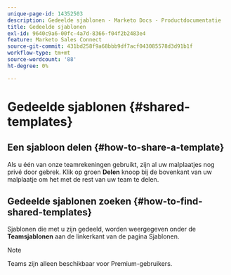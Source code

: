 ```yaml
---
unique-page-id: 14352503
description: Gedeelde sjablonen - Marketo Docs - Productdocumentatie
title: Gedeelde sjablonen
exl-id: 9640c9a6-00fc-4a7d-8366-f04f2b2483e4
feature: Marketo Sales Connect
source-git-commit: 431bd258f9a68bbb9df7acf043085578d3d91b1f
workflow-type: tm+mt
source-wordcount: '88'
ht-degree: 0%

---
```


# Gedeelde sjablonen {#shared-templates}

## Een sjabloon delen {#how-to-share-a-template}

Als u één van onze teamrekeningen gebruikt, zijn al uw malplaatjes nog privé door gebrek. Klik op groen **Delen** knoop bij de bovenkant van uw malplaatje om het met de rest van uw team te delen.

## Gedeelde sjablonen zoeken  {#how-to-find-shared-templates}

Sjablonen die met u zijn gedeeld, worden weergegeven onder de **Teamsjablonen** aan de linkerkant van de pagina Sjablonen.

>[!NOTE]
>
>Teams zijn alleen beschikbaar voor Premium-gebruikers.
